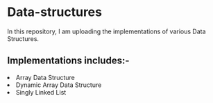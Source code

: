 # Data-structures
In this repository, I am uploading the implementations of various Data Structures.

## Implementations includes:-
<li>Array Data Structure</li>
<li>Dynamic Array Data Structure</li>
<li>Singly Linked List</li>

